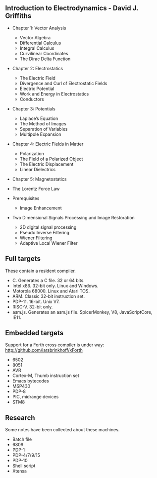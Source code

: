 ## Introduction to Electrodynamics - David J. Griffiths

- Chapter 1: Vector Analysis
   - Vector Algebra 
   - Differential Calculus
   - Integral Calculus
   - Curvilinear Coordinates
   - The Dirac Delta Function
- Chapter 2: Electrostatics
   - The Electric Field
   - Divergence and Curl of Electrostatic Fields
   -  Electric Potential
   -  Work and Energy in Electrostatics
   -  Conductors
- Chapter 3: Potentials
   -  Laplace’s Equation
   -  The Method of Images
   -  Separation of Variables
   -  Multipole Expansion
 - Chapter 4: Electric Fields in Matter
   -  Polarization
   -  The Field of a Polarized Object
   -  The Electric Displacement
   -   Linear Dielectrics
  - Chapter 5: Magnetostatics
   -  The Lorentz Force Law   
 

- Prerequisites
   - Image Enhancement
- Two Dimensional Signals Processing and Image Restoration
   - 2D digital signal processing
   - Pseudo Inverse Filtering
   - Wiener Filtering
   - Adaptive Local Wiener Filter




## Full targets

These contain a resident compiler.

- C.  Generates a C file. 32 or 64 bits.
- Intel x86.  32-bit only.  Linux and Windows.
- Motorola 68000.  Linux and Atari TOS.
- ARM.  Classic 32-bit instruction set.
- PDP-11.  16-bit.  Unix V7.
- RISC-V.  32-bit only.
- asm.js.  Generates an asm.js file.  SpicerMonkey, V8, JavaScriptCore, IE11.

## Embedded targets

Support for a Forth cross compiler is under way:
http://github.com/larsbrinkhoff/xForth

- 6502
- 8051
- AVR
- Cortex-M, Thumb instruction set
- Emacs bytecodes
- MSP430
- PDP-8
- PIC, midrange devices
- STM8

## Research

Some notes have been collected about these machines.

- Batch file
- 6809
- PDP-1
- PDP-4/7/9/15
- PDP-10
- Shell script
- Xtensa
